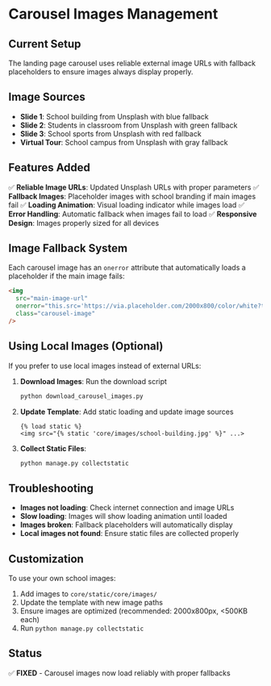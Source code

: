 # Carousel Images Management

## Current Setup

The landing page carousel uses reliable external image URLs with fallback placeholders to ensure images always display properly.

## Image Sources

- **Slide 1**: School building from Unsplash with blue fallback
- **Slide 2**: Students in classroom from Unsplash with green fallback
- **Slide 3**: School sports from Unsplash with red fallback
- **Virtual Tour**: School campus from Unsplash with gray fallback

## Features Added

✅ **Reliable Image URLs**: Updated Unsplash URLs with proper parameters
✅ **Fallback Images**: Placeholder images with school branding if main images fail
✅ **Loading Animation**: Visual loading indicator while images load
✅ **Error Handling**: Automatic fallback when images fail to load
✅ **Responsive Design**: Images properly sized for all devices

## Image Fallback System

Each carousel image has an `onerror` attribute that automatically loads a placeholder if the main image fails:

```html
<img
  src="main-image-url"
  onerror="this.src='https://via.placeholder.com/2000x800/color/white?text=Fallback+Text';"
  class="carousel-image"
/>
```

## Using Local Images (Optional)

If you prefer to use local images instead of external URLs:

1. **Download Images**: Run the download script

   ```bash
   python download_carousel_images.py
   ```

2. **Update Template**: Add static loading and update image sources

   ```django
   {% load static %}
   <img src="{% static 'core/images/school-building.jpg' %}" ...>
   ```

3. **Collect Static Files**:
   ```bash
   python manage.py collectstatic
   ```

## Troubleshooting

- **Images not loading**: Check internet connection and image URLs
- **Slow loading**: Images will show loading animation until loaded
- **Images broken**: Fallback placeholders will automatically display
- **Local images not found**: Ensure static files are collected properly

## Customization

To use your own school images:

1. Add images to `core/static/core/images/`
2. Update the template with new image paths
3. Ensure images are optimized (recommended: 2000x800px, <500KB each)
4. Run `python manage.py collectstatic`

## Status

✅ **FIXED** - Carousel images now load reliably with proper fallbacks
